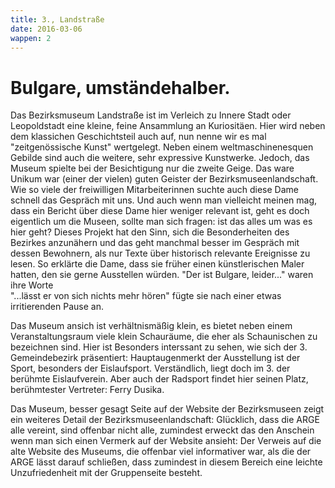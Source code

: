 ```yaml
---
title: 3., Landstraße
date: 2016-03-06
wappen: 2
---
```


# Bulgare, umständehalber.

Das Bezirksmuseum Landstraße ist im Verleich zu Innere Stadt oder Leopoldstadt
eine kleine, feine Ansammlung an Kuriositäen. Hier wird neben dem klassichen
Geschichtsteil auch auf, nun nenne wir es mal "zeitgenössische Kunst" wertgelegt.
Neben einem weltmaschinenesquen Gebilde sind auch die weitere, sehr expressive
Kunstwerke. Jedoch, das Museum spielte bei der Besichtigung nur die zweite Geige.
Das ware Unikum war (einer der vielen) guten Geister der Bezirksmuseenlandschaft.
Wie so viele der freiwilligen Mitarbeiterinnen suchte auch diese Dame schnell das
Gespräch mit uns. Und auch wenn man vielleicht meinen mag, dass ein Bericht über
diese Dame hier weniger relevant ist, geht es doch eigentlich um die Museen, sollte
man sich fragen: ist das alles um was es hier geht? Dieses Projekt hat den Sinn,
sich die Besonderheiten des Bezirkes anzunähern und das geht manchmal besser im
Gespräch mit dessen Bewohnern, als nur Texte über historisch relevante Ereignisse
zu lesen. So erklärte die Dame, dass sie früher einen künstlerischen Maler hatten,
den sie gerne Ausstellen würden. "Der ist Bulgare, leider..." waren ihre Worte  
"...lässt er von sich nichts mehr hören" fügte sie nach einer etwas irritierenden Pause an.

Das Museum ansich ist verhältnismäßig klein, es bietet neben einem Veranstaltungsraum
viele klein Schauräume, die eher als Schaunischen zu bezeichnen sind. Hier ist Besonders
interssant zu sehen, wie sich der 3. Gemeindebezirk präsentiert: Hauptaugenmerkt der Ausstellung
ist der Sport, besonders der Eislaufsport. Verständlich, liegt doch im 3. der berühmte Eislaufverein.
Aber auch der Radsport findet hier seinen Platz, berühmtester Vertreter: Ferry Dusika.

Das Museum, besser gesagt Seite auf der Website der Bezirksmuseen zeigt ein weiteres Detail der Bezirksmuseenlandschaft:
Glücklich, dass die ARGE alle vereint, sind offenbar nicht alle, zumindest erweckt das den Anschein wenn man sich einen Vermerk
auf der Website ansieht: Der Verweis auf die alte Website des Museums, die offenbar viel informativer war, als die der ARGE lässt
darauf schließen, dass zumindest in diesem Bereich eine leichte Unzufriedenheit mit der Gruppenseite besteht.
